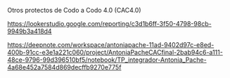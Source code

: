 Otros protectos de Codo a Codo 4.0 (CAC4.0)

https://lookerstudio.google.com/reporting/c3d1b6ff-3f50-4798-98cb-9949b3a418d4 

https://deepnote.com/workspace/antoniapache-11ad-9402d97c-e8ed-400b-91cc-e3e1a221c060/project/AntoniaPacheCACfinal-2bab94c6-a111-48ce-9796-99d396510bf5/notebook/TP_integrador-Antonia_Pache-4a68e452a7584d869decffb9270e775f

